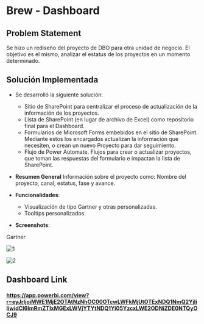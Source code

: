 # Brew - Dashboard

## Problem Statement

Se hizo un rediseño del proyecto de DBO para otra unidad de negocio. El objetivo es el mismo, analizar el estatus de los proyectos en un momento determinado.

## Solución Implementada

- Se desarrolló la siguiente solución:
  - Sitio de SharePoint para centralizar el proceso de actualización de la información de los proyectos.
  - Lista de SharePoint (en lugar de archivo de Excel) como repositorio final para el Dashboard.
  - Formularios de Microsoft Forms embebidos en el sitio de SharePoint. Mediante estos los encargados actualizan la información que necesiten, o crean un nuevo Proyecto para dar seguimiento.
  - Flujo de Power Automate. Flujos para crear o actualizar proyectos, que toman las respuestas del formulario e impactan la lista de SharePoint.


- **Resumen General**
Información sobre el proyecto como: Nombre del proyecto, canal, estatus, fase y avance.

- **Funcionalidades**: 
  - Visualización de tipo Gartner y otras personalizadas.
  - Tooltips personalizados.

- **Screenshots**:  
  

Gartner

![1](https://github.com/user-attachments/assets/c52507be-8be1-4321-87c5-2b534f754d34)

![2](https://github.com/user-attachments/assets/ca2fd68a-56e8-4f38-b61b-3b3fb8c37268)

## Dashboard Link
#### https://app.powerbi.com/view?r=eyJrIjoiMWE1MjE2OTAtNzNhOC00OTcwLWFkMjUtOTExNDQ1NmQ2YjliIiwidCI6ImRmZTIxMGExLWVjYTYtNDQ1Yi05YzcxLWE2ODNiZDE0NTQyOCJ9

